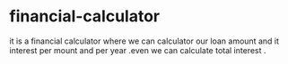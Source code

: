 # financial-calculator
it is a financial calculator where we can calculator our loan amount and it interest per mount and per year .even we can calculate total interest . 
